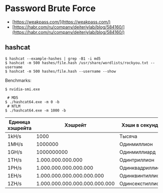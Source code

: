 # Password Brute Force

- [https://weakpass.com/](https://weakpass.com/)
- [https://habr.com/ru/company/deiteriylab/blog/584160/](https://habr.com/ru/company/deiteriylab/blog/584160/)




## hashcat

```
$ hashcat --example-hashes | grep -B1 -i md5
$ hashcat -m 500 hashes/file.hash /usr/share/wordlists/rockyou.txt --username
$ hashcat -m 500 hashes/file.hash --username --show
```

Benchmarks:

```
$ nvidia-smi.exe

 # MD5
$ ./hashcat64.exe -m 0 -b
 # NTLM
$ ./hashcat64.exe -m 1000 -b
```

| Единица хэшрейта  |           Хэшрейт             | Хэши в секунду  |
|-------------------|-------------------------------|-----------------|
| 1kH/s             |                          1000 | Тысяча          |
| 1MH/s             |                       1000000 | Одинмиллион     |
| 1GH/s             |                    1000000000 | Одинмиллиард    |
| 1TH/s             |             1.000.000.000.000 | Одинтриллион    |
| 1PH/s             |         1.000.000.000.000.000 | Одинквадриллион |
| 1EH/s             |     1.000.000.000.000.000.000 | Одинквинтиллион |
| 1ZH/s             | 1.000.000.000.000.000.000.000 | Одинсекстиллион |
